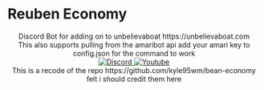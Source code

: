# Reuben Economy
<div align="center"> 
Discord Bot for adding on to  unbelievaboat https://unbelievaboat.com
<div align="center"> 
This also supports pulling from the amaribot api add your amari key to config.json for the command to work
<br>
    <a href="https://discord.gg/sBFWp6ZfMb">
    <img src="https://img.shields.io/discord/718450019899801702?color=%235865f2&label=Discord&logo=Discord&style=for-the-badge" alt="Discord">
    </a>
    <a href="https://www.youtube.com/channel/UCMbaILdqA66BPoXgwtl0sYw">
    <img src="https://img.shields.io/youtube/channel/subscribers/UCMbaILdqA66BPoXgwtl0sYw?label=youtube&logo=youtube&style=for-the-badge" alt="Youtube">
    </a>
<br>
This is a recode of the repo https://github.com/kyle95wm/bean-economy felt i should credit them here


